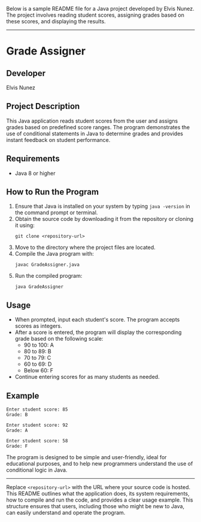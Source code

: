 Below is a sample README file for a Java project developed by Elvis Nunez. The project involves reading student scores, assigning grades based on these scores, and displaying the results.

---

# Grade Assigner

## Developer
Elvis Nunez

## Project Description
This Java application reads student scores from the user and assigns grades based on predefined score ranges. The program demonstrates the use of conditional statements in Java to determine grades and provides instant feedback on student performance.

## Requirements
- Java 8 or higher

## How to Run the Program
1. Ensure that Java is installed on your system by typing `java -version` in the command prompt or terminal.
2. Obtain the source code by downloading it from the repository or cloning it using:
   ```
   git clone <repository-url>
   ```
3. Move to the directory where the project files are located.
4. Compile the Java program with:
   ```
   javac GradeAssigner.java
   ```
5. Run the compiled program:
   ```
   java GradeAssigner
   ```

## Usage
- When prompted, input each student's score. The program accepts scores as integers.
- After a score is entered, the program will display the corresponding grade based on the following scale:
  - 90 to 100: A
  - 80 to 89: B
  - 70 to 79: C
  - 60 to 69: D
  - Below 60: F
- Continue entering scores for as many students as needed.

## Example
```
Enter student score: 85
Grade: B

Enter student score: 92
Grade: A

Enter student score: 58
Grade: F
```

The program is designed to be simple and user-friendly, ideal for educational purposes, and to help new programmers understand the use of conditional logic in Java.

---

Replace `<repository-url>` with the URL where your source code is hosted. This README outlines what the application does, its system requirements, how to compile and run the code, and provides a clear usage example. This structure ensures that users, including those who might be new to Java, can easily understand and operate the program.
